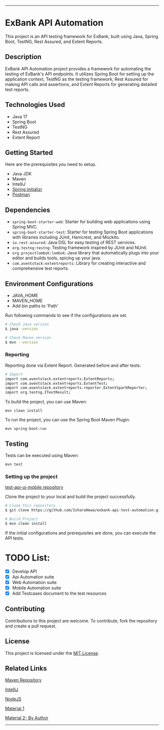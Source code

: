---

# ExBank API Automation

This project is an API testing framework for ExBank, built using Java, Spring Boot, TestNG, Rest Assured, and Extent Reports.

## Description

ExBank API Automation project provides a framework for automating the testing of ExBank's API endpoints. It utilizes Spring Boot for setting up the application context, TestNG as the testing framework, Rest Assured for making API calls and assertions, and Extent Reports for generating detailed test reports.

## Technologies Used

- Java 17
- Spring Boot
- TestNG
- Rest Assured
- Extent Report
## Getting Started

  Here are the prerequisites you need to setup.
- Java JDK
- Maven
- IntelliJ
- [Spring initializr](https://start.spring.io/)
- [Postman](https://www.postman.com/downloads/)

## Dependencies

- `spring-boot-starter-web`: Starter for building web applications using Spring MVC.
- `spring-boot-starter-test`: Starter for testing Spring Boot applications with libraries including JUnit, Hamcrest, and Mockito.
- `io.rest-assured`: Java DSL for easy testing of REST services.
- `org.testng:testng`: Testing framework inspired by JUnit and NUnit.
- `org.projectlombok:lombok`: Java library that automatically plugs into your editor and builds tools, spicing up your java.
- `com.aventstack:extentreports`: Library for creating interactive and comprehensive test reports.

## Environment Configurations

- JAVA_HOME
- MAVEN_HOME
- Add bin paths to 'Path'

Run following commands to see if the configurations are set.

```bash
# Check Java version
$ java -version

# Check Maven version
$ mvn --version
```

<h3> Reporting </h3>
Reporting done via Extent Report.
Generated before and after tests.

```bash
# Import 
import com.aventstack.extentreports.ExtentReports;
import com.aventstack.extentreports.ExtentTest;
import com.aventstack.extentreports.reporter.ExtentSparkReporter;
import org.testng.ITestResult;
```

To build the project, you can use Maven:

```
mvn clean install
```

To run the project, you can use the Spring Boot Maven Plugin:

```
mvn spring-boot:run
```

## Testing

Tests can be executed using Maven:

```
mvn test
```

<h3> Setting up the project </h3>

[test-api-ui-mobile repository](https://github.com/RochelleAbeywickrama/test-api-web-mobile.git)

Clone the project to your local and build the project successfully.

```bash
# Clone this repository
$ git clone https://github.com/IsharaHewa/exbank-api-test-automation.git

# Build Project
$ mvn clean install
```

If the initial configurations and prerequisites are done, you can execute  the API tests. </br>

# TODO List:

- [X] Develop API
- [X] Api Automation suite
- [X] Web Automation suite
- [X] Mobile Automation suite
- [X] Add Testcases document to the test resources

## Contributing

Contributions to this project are welcome. To contribute, fork the repository and create a pull request.

## License

This project is licensed under the [MIT License](LICENSE).


## Related Links

[Maven Repository](https://mvnrepository.com/)

[IntelliJ](https://www.jetbrains.com/idea/download/#section=windows)

[NodeJS](https://nodejs.org/en)

[Material 1](https://www.youtube.com/watch?v=Zo9xQzibp4Y)

[Material 2- By Author](https://www.youtube.com/watch?v=z_ZH_8SLWls&t=11s)

---